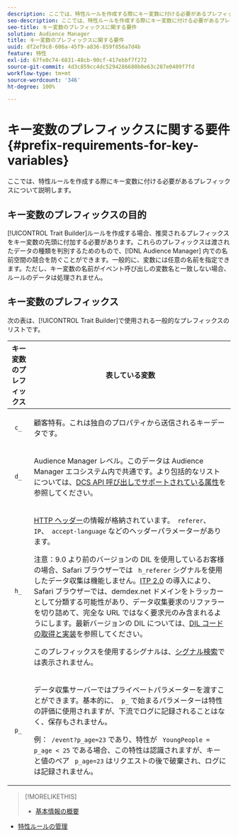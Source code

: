 ```yaml
---
description: ここでは、特性ルールを作成する際にキー変数に付ける必要があるプレフィックスについて説明します。
seo-description: ここでは、特性ルールを作成する際にキー変数に付ける必要があるプレフィックスについて説明します。
seo-title: キー変数のプレフィックスに関する要件
solution: Audience Manager
title: キー変数のプレフィックスに関する要件
uuid: df2ef9c8-606a-45f9-a836-859f856a7d4b
feature: 特性
exl-id: 67fe0c74-6831-48cb-90cf-417ebbf7f272
source-git-commit: 4d3c859cc4dc5294286680b0e63c287e0409f7fd
workflow-type: tm+mt
source-wordcount: '346'
ht-degree: 100%

---
```


# キー変数のプレフィックスに関する要件 {#prefix-requirements-for-key-variables}

ここでは、特性ルールを作成する際にキー変数に付ける必要があるプレフィックスについて説明します。

<!-- r_tb_variable_prefixes.xml -->

## キー変数のプレフィックスの目的

[!UICONTROL Trait Builder]ルールを作成する場合、推奨されるプレフィックスをキー変数の先頭に付加する必要があります。これらのプレフィックスは渡されたデータの種類を判別するためのもので、[!DNL Audience Manager] 内での名前空間の競合を防ぐことができます。一般的に、変数には任意の名前を指定できます。ただし、キー変数の名前がイベント呼び出しの変数名と一致しない場合、ルールのデータは処理されません。

## キー変数のプレフィックス

次の表は、[!UICONTROL Trait Builder]で使用される一般的なプレフィックスのリストです。

<table id="table_CFEFA1DBDF904736B6EA2640B7AD26E5"> 
 <thead> 
  <tr> 
   <th colname="col1" class="entry"> キー変数のプレフィックス </th> 
   <th colname="col2" class="entry"> 表している変数 </th> 
  </tr>
 </thead>
 <tbody> 
  <tr> 
   <td colname="col1"><code> c_</code> </td> 
   <td colname="col2"> <p>顧客特有。これは独自のプロパティから送信されるキーデータです。 </p> </td> 
  </tr> 
  <tr> 
   <td colname="col1"><code> d_</code> </td> 
   <td colname="col2"> <p><span class="keyword">Audience Manager</span> レベル。このデータは <span class="keyword">Audience Manager</span> エコシステム内で共通です。より包括的なリストについては、<a href="../../api/dcs-intro/dcs-api-reference/dcs-keys.md">DCS API 呼び出しでサポートされている属性</a>を参照してください。</p> </td> 
  </tr>
  <tr> 
   <td colname="col1"><code> h_</code> </td> 
   <td colname="col2"> <p><a href="https://en.wikipedia.org/wiki/List_of_HTTP_header_fields" scope="external" format="html">HTTP ヘッダー</a>の情報が格納されています。<code> referer</code>、<code> IP</code>、<code> accept-language</code> などのヘッダーパラメーターがあります。 </p> <p> <p>注意：9.0 より前のバージョンの DIL を使用しているお客様の場合、Safari ブラウザーでは <code> h_referer</code> シグナルを使用したデータ収集は機能しません。<a href="https://webkit.org/blog/8311/intelligent-tracking-prevention-2-0/" format="https" scope="external">ITP 2.0</a> の導入により、Safari ブラウザーでは、demdex.net ドメインをトラッカーとして分類する可能性があり、データ収集要求のリファラーを切り詰めて、完全な URL ではなく要求元のみ含まれるようにします。最新バージョンの DIL については、<a href="../../dil/dil-overview.md#get-implement-dil-code">DIL コードの取得と実装</a>を参照してください。<p>このプレフィックスを使用するシグナルは、<a href="../data-explorer/data-explorer-signals-search/data-explorer-signals-search.md">シグナル検索</a>では表示されません。</p></p> </p> </td> 
  </tr> 
  <tr> 
   <td colname="col1"><code> p_</code> </td> 
   <td colname="col2"> <p><span class="wintitle">データ収集サーバー</span>ではプライベートパラメーターを渡すことができます。基本的に、<code> p_</code> で始まるパラメーターは特性の評価に使用されますが、下流でログに記録されることはなく、保存もされません。 </p> <p>例：<code> /event?p_age=23</code> であり、特性が <code> YoungPeople = p_age &lt; 25</code> である場合、この特性は認識されますが、キーと値のペア <code> p_age=23</code> はリクエストの後で破棄され、ログには記録されません。 </p> </td> 
  </tr> 
 </tbody> 
</table>

>[!MORELIKETHIS]
>
>* [基本情報の概要](../../features/traits/create-onboarded-rule-based-traits.md)
* [特性ルールの管理](../../features/traits/manage-trait-rules.md#managing-trait-rules)

